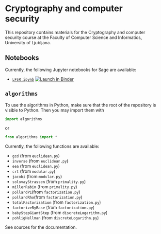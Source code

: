 # Cryptography and computer security

This repository contains materials for the Cryptography and computer security course at the Faculty of Computer Science and Informatics, University of Ljubljana.

## Notebooks

Currently, the following Jupyter notebooks for Sage are available:
* [`LFSR.ipynb`](LFSR.ipynb) [![Launch in Binder](https://mybinder.org/badge.svg)](https://mybinder.org/v2/gh/jaanos/kirv/master?filepath=LFSR.ipynb)

## `algorithms`

To use the algorithms in Python, make sure that the root of the repository is visible to Python. Then you may import them with
```python
import algorithms
```
or
```python
from algorithms import *
```
Currently, the following functions are available:
* `gcd` (from `euclidean.py`)
* `inverse` (from `euclidean.py`)
* `eea` (from `euclidean.py`)
* `crt` (from `modular.py`)
* `jacobi` (from `modular.py`)
* `solovayStrassen` (from `primality.py`)
* `millerRabin` (from `primality.py`)
* `pollardP1`(from `factorization.py`)
* `pollardRho`(from `factorization.py`)
* `totalFactorization` (from `factorization.py`)
* `factorizeByBase` (from `factorization.py`)
* `babyStepGiantStep` (from `discreteLogarithm.py`)
* `pohligHellman` (from `discreteLogarithm.py`)

See sources for the documentation.
